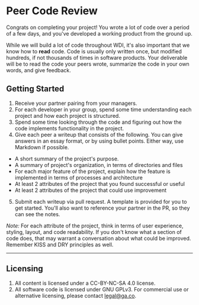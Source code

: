 # Peer Code Review

Congrats on completing your project! You wrote a lot of code over a period of a few days, and you've developed a working product from the ground up.

While we will build a lot of code throughout WDI, it's also important that we know how to **read** code. Code is usually only written once, but modified hundreds, if not thousands of times in software products. Your deliverable will be to read the code your peers wrote, summarize the code in your own words, and give feedback.

## Getting Started

1. Receive your partner pairing from your managers.
2. For each developer in your group, spend some time understanding each project and how each project is structured.
3. Spend some time looking through the code and figuring out how the code implements functionality in the project.
4. Give each peer a writeup that consists of the following. You can give answers in an essay format, or by using bullet points. Either way, use Markdown if possible.
  * A short summary of the project's purpose.
  * A summary of project's organization, in terms of directories and files
  * For each major feature of the project, explain how the feature is implemented in terms of processes and architecture
  * At least 2 attributes of the project that you found successful or useful
  * At least 2 attributes of the project that could use improvement
5. Submit each writeup via pull request. A template is provided for you to get started. You'll also want to reference your partner in the PR, so they can see the notes.

*Note:* For each attribute of the project, think in terms of user experience, styling, layout, and code readability. If you don't know what a section of code does, that may warrant a conversation about what could be improved. Remember KISS and DRY principles as well.

---

## Licensing
1. All content is licensed under a CC-BY-NC-SA 4.0 license.
2. All software code is licensed under GNU GPLv3. For commercial use or alternative licensing, please contact legal@ga.co.

